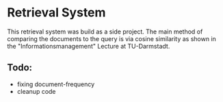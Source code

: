 # Retrieval System
This retrieval system was build as a side project.
The main method of comparing the documents to the query is via cosine similarity as shown in the "Informationsmanagement" Lecture at TU-Darmstadt.

## Todo:
- fixing document-frequency
- cleanup code
